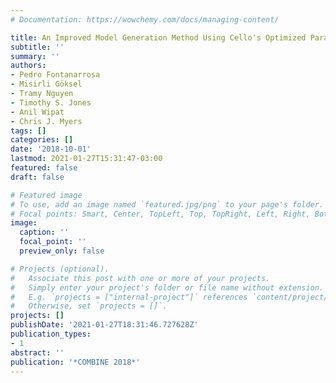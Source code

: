 ```yaml
---
# Documentation: https://wowchemy.com/docs/managing-content/

title: An Improved Model Generation Method Using Cello's Optimized Parameters
subtitle: ''
summary: ''
authors:
- Pedro Fontanarrosa
- Misirli Göksel
- Tramy Nguyen
- Timothy S. Jones
- Anil Wipat
- Chris J. Myers
tags: []
categories: []
date: '2018-10-01'
lastmod: 2021-01-27T15:31:47-03:00
featured: false
draft: false

# Featured image
# To use, add an image named `featured.jpg/png` to your page's folder.
# Focal points: Smart, Center, TopLeft, Top, TopRight, Left, Right, BottomLeft, Bottom, BottomRight.
image:
  caption: ''
  focal_point: ''
  preview_only: false

# Projects (optional).
#   Associate this post with one or more of your projects.
#   Simply enter your project's folder or file name without extension.
#   E.g. `projects = ["internal-project"]` references `content/project/deep-learning/index.md`.
#   Otherwise, set `projects = []`.
projects: []
publishDate: '2021-01-27T18:31:46.727628Z'
publication_types:
- 1
abstract: ''
publication: '*COMBINE 2018*'
---
```

